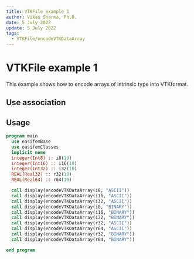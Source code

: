 ```yaml
---
title: VTKFile example 1
author: Vikas Sharma, Ph.D.
date: 5 July 2022
update: 5 July 2022
tags:
  - VTKFile/encodeVTKDataArray
---
```


# VTKFile example 1

This example shows how to encode arrays of intrinsic type into VTKformat.

## Use association

## Usage

```fortran
program main
  use easifemBase
  use easifemClasses
  implicit none
  integer(Int8) :: i8(10)
  integer(Int16) :: i16(10)
  integer(Int32) :: i32(10)
  REAL(Real32) :: r32(10)
  REAL(Real64) :: r64(10)
```

```fortran
  call display(encodeVTKDataArray(i8, "ASCII"))
  call display(encodeVTKDataArray(i16, "ASCII"))
  call display(encodeVTKDataArray(i32, "ASCII"))
  call display(encodeVTKDataArray(i8, "BINARY"))
  call display(encodeVTKDataArray(i16, "BINARY"))
  call display(encodeVTKDataArray(i32, "BINARY"))
  call display(encodeVTKDataArray(r32, "ASCII"))
  call display(encodeVTKDataArray(r64, "ASCII"))
  call display(encodeVTKDataArray(r32, "BINARY"))
  call display(encodeVTKDataArray(r64, "BINARY"))
```

```fortran
end program
```
